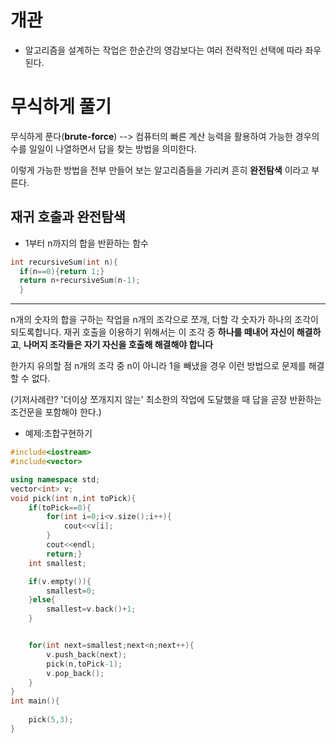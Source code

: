 개관
===========

* 알고리즘을 설계하는 작업은 한순간의 영감보다는 여러 전략적인 선택에 따라 좌우된다.


무식하게 풀기
==========

무식하게 푼다(__brute-force__) --> 컴퓨터의 빠른 계산 능력을 활용하여
가능한 경우의 수를 일일이 나열하면서 답을 찾는 방법을 의미한다.

이렇게 가능한 방법을 전부 만들어 보는 알고리즘들을 가리켜 흔히 __완전탐색__ 이라고 부른다.


재귀 호출과 완전탐색
---------

* 1부터 n까지의 합을 반환하는 함수
```cpp
int recursiveSum(int n){
  if(n==0){return 1;}
  return n+recursiveSum(n-1);
  }
 ```
 ***
n개의 숫자의 합을 구하는 작업을 n개의 조각으로 쪼개, 더할 각 숫자가 하나의 조각이 되도록합니다.
재귀 호출을 이용하기 위해서는 이 조각 중 __하나를 떼내어 자신이 해결하고__, __나머지 조각들은 자기 자신을 호출해 해결해야 합니다__

한가지 유의할 점  n개의 조각 중 n이 아니라 1을 빼냈을 경우 이런 방법으로 문제를 해결할 수 없다.

(기저사례란?
'더이상 쪼개지지 않는' 최소한의 작업에 도달했을 때 답을 곧장 반환하는 조건문을 포함해야 한다.)

* 예제:조합구현하기
```cpp
#include<iostream>
#include<vector>

using namespace std;
vector<int> v;
void pick(int n,int toPick){
    if(toPick==0){
        for(int i=0;i<v.size();i++){
            cout<<v[i];
        }
        cout<<endl;
        return;}
    int smallest;

    if(v.empty()){
        smallest=0;
    }else{
        smallest=v.back()+1;
    }


    for(int next=smallest;next<n;next++){
        v.push_back(next);
        pick(n,toPick-1);
        v.pop_back();
    }
}
int main(){
    
    pick(5,3);
}
```

